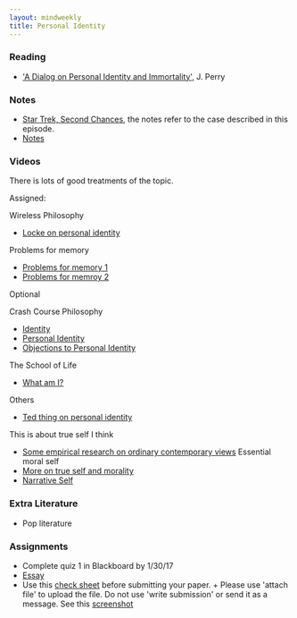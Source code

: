 ```yaml
---
layout: mindweekly
title: Personal Identity
---
```


### Reading
+ ['A Dialog on Personal Identity and Immortality',](http://www.humanscience.org/docs/Perry%20(1978)%20A%20Dialogue%20on%20Personal%20Identity%20and%20Immortality.pdf) J. Perry

### Notes
+ [Star Trek, Second Chances](http://www.dailymotion.com/video/x53w3ti), the notes refer to the case described in this episode. 
+ [Notes](notes)

### Videos
There is lots of good treatments of the topic. 

Assigned: 

Wireless Philosophy
+ [Locke on personal identity](https://www.youtube.com/playlist?list=PLtKNX4SfKpzW7-RzDGW1pCDR_JTZhVAbj)

Problems for memory
+ [Problems for memory 1](https://youtu.be/4TQETLZZmcM?list=PLJicmE8fK0Ei7nZRhCz2zjNgt-NYPUk1a)
+ [Problems for memroy 2](https://www.youtube.com/watch?v=PB2OegI6wvI) 

Optional


Crash Course Philosophy
+ [Identity](https://www.youtube.com/watch?v=-TFCMK4i2lo)
+ [Personal Identity](https://www.youtube.com/watch?v=trqDnLNRuSc)
+ [Objections to Personal Identity](https://www.youtube.com/watch?v=17WiQ_tNld4)

The School of Life
+ [What am I?](https://www.youtube.com/watch?v=oocunV4JX4w)

Others
+ [Ted thing on personal identity](https://www.youtube.com/watch?v=UHwVyplU3Pg)

This is about true self I think
+ [Some empirical research on ordinary contemporary views](https://www.youtube.com/watch?v=b5kDRza-Xqs&list=PLtKNX4SfKpzWONjJBMV9qFvSN8zfFtraA) Essential moral self
+ [More on true self and morality](https://www.youtube.com/watch?v=rMYdKz4xxMc&index=2&list=PLtKNX4SfKpzWONjJBMV9qFvSN8zfFtraA)
+ [Narrative Self](https://www.youtube.com/watch?v=lcIqoN9oRgo&index=3&list=PLtKNX4SfKpzWONjJBMV9qFvSN8zfFtraA)


### Extra Literature
+ Pop literature

### Assignments
+ Complete quiz 1 in Blackboard by 1/30/17
+ [Essay](Essay)
+ Use this [check sheet](/Teaching/Check) before submitting your paper. 
		+ Please use 'attach file' to upload the file. Do not use 'write submission' or send it as a message. See this [screenshot](screenshot.png)
